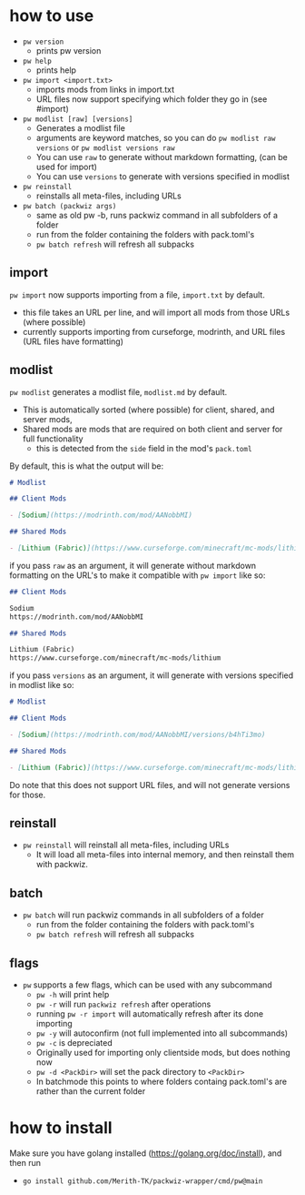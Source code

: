 # how to use

- `pw version`
  - prints pw version
- `pw help`
  - prints help
- `pw import <import.txt>`
  - imports mods from links in import.txt
  - URL files now support specifying which folder they go in (see #import)
- `pw modlist [raw] [versions]`
  - Generates a modlist file
  - arguments are keyword matches, so you can do `pw modlist raw versions` or `pw modlist versions raw`
  - You can use `raw` to generate without markdown formatting, (can be used for import)
  - You can use `versions` to generate with versions specified in modlist
- `pw reinstall`
  - reinstalls all meta-files, including URLs
- `pw batch (packwiz args)`
  - same as old pw -b, runs packwiz command in all subfolders of a folder
  - run from the folder containing the folders with pack.toml's
  - `pw batch refresh` will refresh all subpacks

## import

`pw import` now supports importing from a file, `import.txt` by default.

- this file takes an URL per line, and will import all mods from those URLs (where possible)
- currently supports importing from curseforge, modrinth, and URL files (URL files have formatting)

## modlist

`pw modlist` generates a modlist file, `modlist.md` by default.

- This is automatically sorted (where possible) for client, shared, and server mods,
- Shared mods are mods that are required on both client and server for full functionality
  - this is detected from the `side` field in the mod's `pack.toml`

By default, this is what the output will be:

```markdown
# Modlist

## Client Mods

- [Sodium](https://modrinth.com/mod/AANobbMI)

## Shared Mods

- [Lithium (Fabric)](https://www.curseforge.com/minecraft/mc-mods/lithium)
```

if you pass `raw` as an argument, it will generate without markdown formatting on the URL's to make it compatible with `pw import` like so:

```markdown
## Client Mods

Sodium
https://modrinth.com/mod/AANobbMI

## Shared Mods

Lithium (Fabric)
https://www.curseforge.com/minecraft/mc-mods/lithium
```

if you pass `versions` as an argument, it will generate with versions specified in modlist like so:

```markdown
# Modlist

## Client Mods

- [Sodium](https://modrinth.com/mod/AANobbMI/versions/b4hTi3mo)

## Shared Mods

- [Lithium (Fabric)](https://www.curseforge.com/minecraft/mc-mods/lithium/files/4439705)
```

Do note that this does not support URL files, and will not generate versions for those.

## reinstall

- `pw reinstall` will reinstall all meta-files, including URLs
  - It will load all meta-files into internal memory, and then reinstall them with packwiz.

## batch

- `pw batch` will run packwiz commands in all subfolders of a folder
  - run from the folder containing the folders with pack.toml's
  - `pw batch refresh` will refresh all subpacks

## flags

- `pw` supports a few flags, which can be used with any subcommand
  - `pw -h` will print help
  - `pw -r` will run `packwiz refresh` after operations
  - running `pw -r import` will automatically refresh after its done importing
  - `pw -y` will autoconfirm (not full implemented into all subcommands)
  - `pw -c` is depreciated
  - Originally used for importing only clientside mods, but does nothing now
  - `pw -d <PackDir>` will set the pack directory to `<PackDir>`
  - In batchmode this points to where folders containg pack.toml's are rather than the current folder

# how to install

Make sure you have golang installed (https://golang.org/doc/install),
and then run

- `go install github.com/Merith-TK/packwiz-wrapper/cmd/pw@main`
